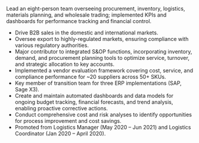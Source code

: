 Lead an eight-person team overseeing procurement, inventory, logistics, materials planning, and wholesale trading; implemented KPIs and dashboards for performance tracking and financial control.</br>
- Drive B2B sales in the domestic and international markets.
- Oversee export to highly-regulated markets, ensuring compliance with various regulatory authorities.
- Major contributor to integrated S&OP functions, incorporating inventory, demand, and procurement planning tools to optimize service, turnover, and strategic allocation to key accounts.
- Implemented a vendor evaluation framework covering cost, service, and compliance performance for ~20 suppliers across 50+ SKUs.
- Key member of transition team for three ERP implementations (SAP, Sage X3).
- Create and maintain automated dashboards and data models for ongoing budget tracking, financial forecasts, and trend analysis, enabling proactive corrective actions.
- Conduct comprehensive cost and risk analyses to identify opportunities for process improvement and cost savings.
- Promoted from Logistics Manager (May 2020 – Jun 2021) and Logistics Coordinator (Jan 2020 – April 2020).